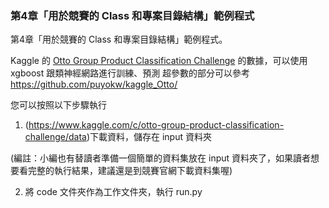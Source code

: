 ### 第4章「用於競賽的 Class 和專案目錄結構」範例程式

第4章「用於競賽的 Class 和專案目錄結構」範例程式。

Kaggle 的 [Otto Group Product Classification Challenge](https://www.kaggle.com/c/otto-group-product-classification-challenge/)
的數據，可以使用 xgboost 跟類神經網路進行訓練、預測
超參數的部分可以參考 https://github.com/puyokw/kaggle_Otto/

您可以按照以下步驟執行

1. (https://www.kaggle.com/c/otto-group-product-classification-challenge/data)下載資料，儲存在 input 資料夾

(編註：小編也有替讀者準備一個簡單的資料集放在 input 資料夾了，如果讀者想要看完整的執行結果，建議還是到競賽官網下載資料集喔)

2. 將 code 文件夾作為工作文件夾，執行 run.py
